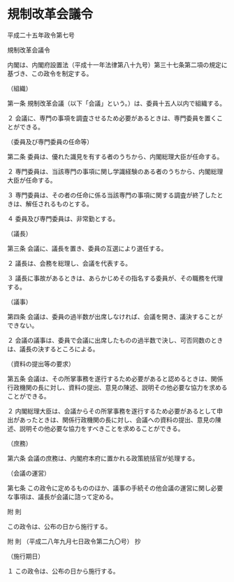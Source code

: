 # 規制改革会議令

平成二十五年政令第七号

規制改革会議令

内閣は、内閣府設置法（平成十一年法律第八十九号）第三十七条第二項の規定に基づき、この政令を制定する。

（組織）

第一条 規制改革会議（以下「会議」という。）は、委員十五人以内で組織する。

２ 会議に、専門の事項を調査させるため必要があるときは、専門委員を置くことができる。

（委員及び専門委員の任命等）

第二条 委員は、優れた識見を有する者のうちから、内閣総理大臣が任命する。

２ 専門委員は、当該専門の事項に関し学識経験のある者のうちから、内閣総理大臣が任命する。

３ 専門委員は、その者の任命に係る当該専門の事項に関する調査が終了したときは、解任されるものとする。

４ 委員及び専門委員は、非常勤とする。

（議長）

第三条 会議に、議長を置き、委員の互選により選任する。

２ 議長は、会務を総理し、会議を代表する。

３ 議長に事故があるときは、あらかじめその指名する委員が、その職務を代理する。

（議事）

第四条 会議は、委員の過半数が出席しなければ、会議を開き、議決することができない。

２ 会議の議事は、委員で会議に出席したものの過半数で決し、可否同数のときは、議長の決するところによる。

（資料の提出等の要求）

第五条 会議は、その所掌事務を遂行するため必要があると認めるときは、関係行政機関の長に対し、資料の提出、意見の陳述、説明その他必要な協力を求めることができる。

２ 内閣総理大臣は、会議からその所掌事務を遂行するため必要があるとして申出があったときは、関係行政機関の長に対し、会議への資料の提出、意見の陳述、説明その他必要な協力をすべきことを求めることができる。

（庶務）

第六条 会議の庶務は、内閣府本府に置かれる政策統括官が処理する。

（会議の運営）

第七条 この政令に定めるもののほか、議事の手続その他会議の運営に関し必要な事項は、議長が会議に諮って定める。

附 則

この政令は、公布の日から施行する。

附 則 （平成二八年九月七日政令第二九〇号） 抄

（施行期日）

１ この政令は、公布の日から施行する。
